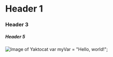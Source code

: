 # Header 1
### Header 3
##### Header 5
![Image of Yaktocat](https://octodex.github.com/images/yaktocat.png)
var myVar = "Hello, world!";

